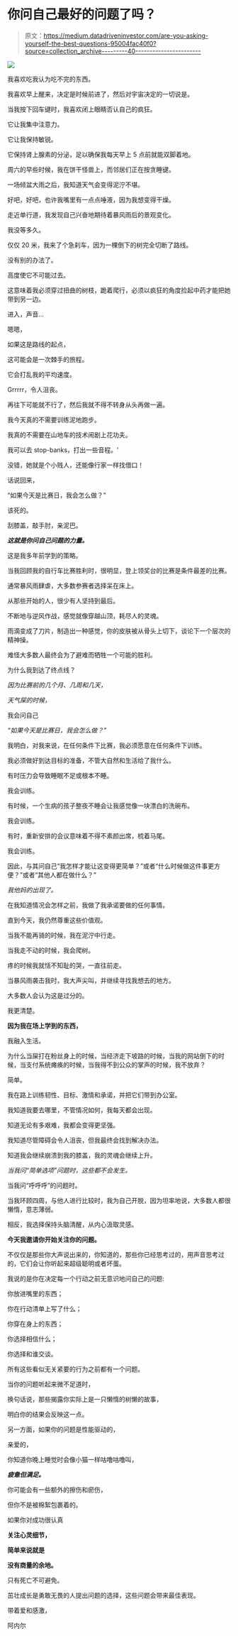 # 你问自己最好的问题了吗？

> 原文：<https://medium.datadriveninvestor.com/are-you-asking-yourself-the-best-questions-95004fac40f0?source=collection_archive---------40----------------------->

![](img/b8d779e491f8cdf15d5757e845b1ee9c.png)

我喜欢吃我认为吃不完的东西。

我喜欢早上醒来，决定是时候前进了，然后对宇宙决定的一切说是。

当我按下回车键时，我喜欢闭上眼睛否认自己的疯狂。

它让我集中注意力。

它让我保持敏锐。

它保持肾上腺素的分泌，足以确保我每天早上 5 点前就能双脚着地。

周六的早些时候，我在饼干怪兽上，而邻居们正在按贪睡键。

一场倾盆大雨之后，我知道天气会变得泥泞不堪。

好吧，好吧，也许我嘴里有一点点唾液，因为我想变得干燥。

走近单行道，我发现自己兴奋地期待着暴风雨后的景观变化。

我没等多久。

仅仅 20 米，我来了个急刹车，因为一棵倒下的树完全切断了路线。

没有别的办法了。

高度使它不可能过去。

这意味着我必须穿过扭曲的树枝，跪着爬行，必须以疯狂的角度捡起中药才能把她带到另一边。

进入，声音…

嗯嗯，

如果这是路线的起点，

这可能会是一次棘手的旅程。

它会打乱我的平均速度。

Grrrrr，令人沮丧。

再往下可能就不行了，然后我就不得不转身从头再做一遍。

我今天真的不需要训练泥地跑步。

我真的不需要在山地车的技术闹剧上花功夫。

我可以去 stop-banks，打出一些音程。'

没错，她就是个小贱人，还能像行家一样找借口！

话说回来，

“如果今天是比赛日，我会怎么做？”

该死的。

刮膝盖，敲手肘，亲泥巴。

***这就是你问自己问题的力量。***

这是我多年前学到的策略。

当我回顾我的自行车比赛胜利时，很明显，登上领奖台的比赛是条件最差的比赛。

通常暴风雨肆虐，大多数参赛者选择呆在床上。

从那些开始的人，很少有人坚持到最后。

不断地与逆风作战，感觉就像穿越山顶，耗尽人的灵魂。

雨滴变成了刀片，制造出一种感觉，你的皮肤被从骨头上切下，谈论下一个层次的精神操。

难怪大多数人最终会为了避难而牺牲一个可能的胜利。

为什么我到达了终点线？

*因为比赛前的几个月、几周和几天，*

*天气屎的时候，*

我会问自己

*“如果今天是比赛日，我会怎么做？”*

我明白，对我来说，在任何条件下比赛，我必须愿意在任何条件下训练。

我必须做好到达目标的准备，不管大自然和生活给了我什么。

有时压力会导致睡眠不足或根本不睡。

我会训练。

有时候，一个生病的孩子整夜不睡会让我感觉像一块漂白的洗碗布。

我会训练。

有时，重新安排的会议意味着不得不素颜出席，梳着马尾。

我会训练。

因此，与其问自己“我怎样才能让这变得更简单？”或者“什么时候做这件事更方便？”或者“其他人都在做什么？”

*我他妈的出现了。*

在我知道情况会怎样之前，我做了我承诺要做的任何事情。

直到今天，我仍然尊重这些价值观。

当我不能再骑的时候，我在泥泞中行走。

当我走不动的时候，我会爬树。

疼的时候我就恬不知耻的哭，一直往前走。

当暴风雨袭击我时，我大声尖叫，并继续寻找我想去的地方。

大多数人会认为这是过分的。

我更清楚。

**因为我在场上学到的东西，**

我融入生活。

为什么当屎打在粉丝身上的时候，当经济走下坡路的时候，当我的网站倒下的时候，当支付系统瘫痪的时候，当我得不到公众的掌声的时候，我不放弃？

简单。

我在路上训练韧性、目标、激情和承诺，并把它们带到办公室。

我知道我要去哪里，不管情况如何，我每天都会出现。

知道无论有多艰难，我都会变得更坚强。

我知道尽管障碍会令人沮丧，但我最终会找到解决办法。

知道我会继续崩溃到我的膝盖，我的灵魂会继续上升。

*当我问“简单选项”问题时，这些都不会发生。*

当我问“呼呼呼”的问题时。

当我环顾四周，与他人进行比较时，我为自己开脱，因为坦率地说，大多数人都很懒惰，意志薄弱。

相反，我选择保持头脑清醒，从内心汲取灵感。

**今天我邀请你开始关注你的问题。**

不仅仅是那些你大声说出来的，你知道的，那些你已经思考过的，用声音思考过的，它们会让你听起来超级聪明或者坏蛋。

我说的是你在决定每一个行动之前无意识地问自己的问题:

你放进嘴里的东西；

你在行动清单上写了什么；

你穿在身上的东西；

你选择相信什么；

你选择和谁交谈。

所有这些看似无关紧要的行为之前都有一个问题。

当你的问题听起来微不足道时，

换句话说，那些揭露你实际上是一只懒惰的树懒的故事，

明白你的结果会反映这一点。

另一方面，如果你的问题是性能驱动的，

亲爱的，

你知道你晚上睡觉时会像小猫一样咕噜咕噜叫，

***疲惫但满足。***

你可能会有一些额外的擦伤和瘀伤，

但你不是被棉絮包裹着的。

如果你对成功很认真

**关注心灵细节，**

**简单来说就是**

**没有商量的余地。**

只有死亡不可避免。

茁壮成长是勇敢无畏的人提出问题的选择，这些问题会带来最佳表现。

带着爱和感激，

阿内尔